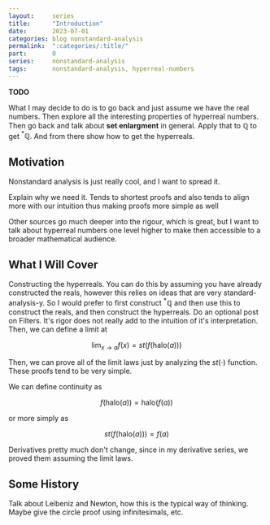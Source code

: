 ```yaml
---
layout:     series
title:      "Introduction"
date:       2023-07-01
categories: blog nonstandard-analysis
permalink:  ":categories/:title/"
part:       0
series:     nonstandard-analysis
tags:       nonstandard-analysis, hyperreal-numbers
---
```


**TODO**

<!-- 
https://arxiv.org/pdf/math/0407178.pdf
-->

What I may decide to do is to go back and just assume we have the real numbers. Then explore all the interesting properties of hyperreal numbers. Then go back and talk about **set enlargment** in general. Apply that to $\mathbb{Q}$ to get ${^* \mathbb{Q}}$. And from there show how to get the hyperreals.

## Motivation

Nonstandard analysis is just really cool, and I want to spread it. 

Explain why we need it. Tends to shortest proofs and also tends to align more with our intuition thus making proofs more simple as well

Other sources go much deeper into the rigour, which is great, but I want to talk about hyperreal numbers one level higher to make then accessible to a broader mathematical audience.

## What I Will Cover

Constructing the hyperreals. You can do this by assuming you have already constructed the reals, however this relies on ideas that are very standard-analysis-y. So I would prefer to first construct $^* \mathbb{Q}$ and then use this to construct the reals, and then construct the hyperreals. Do an optional post on Filters. It's rigor does not really add to the intuition of it's interpretation. Then, we can define a limit at 

$$
\lim_{x \rightarrow a} f(x) = st( f(\text{halo}(a)) )
$$

Then, we can prove all of the limit laws just by analyzing the $st(\cdot)$ function. These proofs tend to be very simple.

We can define continuity as 

$$
f(\text{halo}(a)) = \text{halo}(f(a))
$$ 

or more simply as

$$
st( f(\text{halo}(a)) ) = f(a)
$$

Derivatives pretty much don't change, since in my derivative series, we proved them assuming the limit laws. 

## Some History

Talk about Leibeniz and Newton, how this is the typical way of thinking. Maybe give the circle proof using infinitesimals, etc.